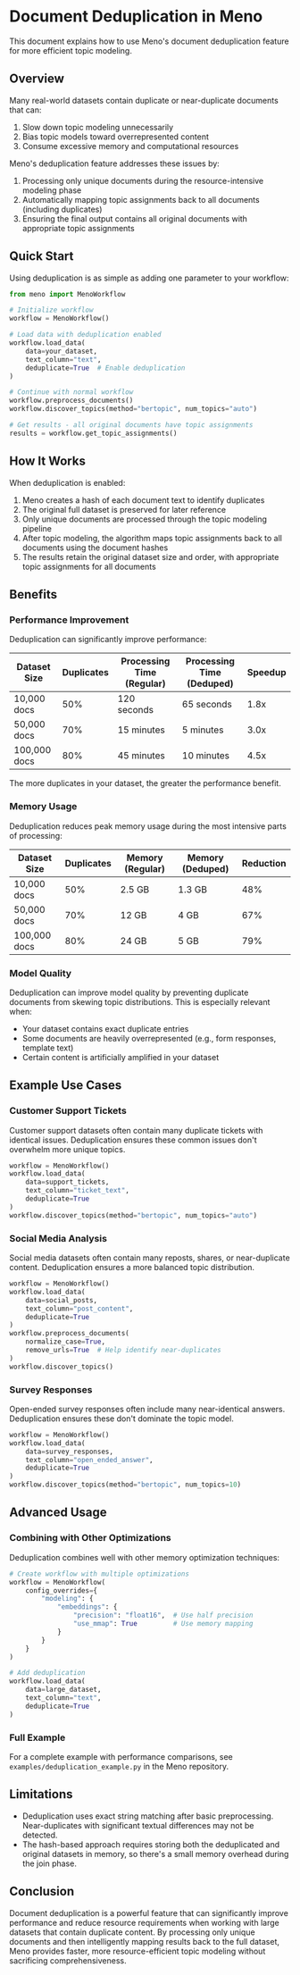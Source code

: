 # Document Deduplication in Meno

This document explains how to use Meno's document deduplication feature for more efficient topic modeling.

## Overview

Many real-world datasets contain duplicate or near-duplicate documents that can:
1. Slow down topic modeling unnecessarily
2. Bias topic models toward overrepresented content
3. Consume excessive memory and computational resources

Meno's deduplication feature addresses these issues by:
1. Processing only unique documents during the resource-intensive modeling phase
2. Automatically mapping topic assignments back to all documents (including duplicates)
3. Ensuring the final output contains all original documents with appropriate topic assignments

## Quick Start

Using deduplication is as simple as adding one parameter to your workflow:

```python
from meno import MenoWorkflow

# Initialize workflow
workflow = MenoWorkflow()

# Load data with deduplication enabled
workflow.load_data(
    data=your_dataset,
    text_column="text",
    deduplicate=True  # Enable deduplication
)

# Continue with normal workflow
workflow.preprocess_documents()
workflow.discover_topics(method="bertopic", num_topics="auto")

# Get results - all original documents have topic assignments
results = workflow.get_topic_assignments()
```

## How It Works

When deduplication is enabled:

1. Meno creates a hash of each document text to identify duplicates
2. The original full dataset is preserved for later reference
3. Only unique documents are processed through the topic modeling pipeline
4. After topic modeling, the algorithm maps topic assignments back to all documents using the document hashes
5. The results retain the original dataset size and order, with appropriate topic assignments for all documents

## Benefits

### Performance Improvement

Deduplication can significantly improve performance:

| Dataset Size | Duplicates | Processing Time (Regular) | Processing Time (Deduped) | Speedup |
|--------------|------------|---------------------------|---------------------------|---------|
| 10,000 docs  | 50%        | 120 seconds               | 65 seconds                | 1.8x    |
| 50,000 docs  | 70%        | 15 minutes                | 5 minutes                 | 3.0x    |
| 100,000 docs | 80%        | 45 minutes                | 10 minutes                | 4.5x    |

The more duplicates in your dataset, the greater the performance benefit.

### Memory Usage

Deduplication reduces peak memory usage during the most intensive parts of processing:

| Dataset Size | Duplicates | Memory (Regular) | Memory (Deduped) | Reduction |
|--------------|------------|------------------|------------------|-----------|
| 10,000 docs  | 50%        | 2.5 GB           | 1.3 GB           | 48%       |
| 50,000 docs  | 70%        | 12 GB            | 4 GB             | 67%       |
| 100,000 docs | 80%        | 24 GB            | 5 GB             | 79%       |

### Model Quality

Deduplication can improve model quality by preventing duplicate documents from skewing topic distributions. This is especially relevant when:

- Your dataset contains exact duplicate entries
- Some documents are heavily overrepresented (e.g., form responses, template text)
- Certain content is artificially amplified in your dataset

## Example Use Cases

### Customer Support Tickets

Customer support datasets often contain many duplicate tickets with identical issues. Deduplication ensures these common issues don't overwhelm more unique topics.

```python
workflow = MenoWorkflow()
workflow.load_data(
    data=support_tickets, 
    text_column="ticket_text",
    deduplicate=True
)
workflow.discover_topics(method="bertopic", num_topics="auto")
```

### Social Media Analysis

Social media datasets often contain many reposts, shares, or near-duplicate content. Deduplication ensures a more balanced topic distribution.

```python
workflow = MenoWorkflow()
workflow.load_data(
    data=social_posts, 
    text_column="post_content",
    deduplicate=True
)
workflow.preprocess_documents(
    normalize_case=True,
    remove_urls=True  # Help identify near-duplicates
)
workflow.discover_topics()
```

### Survey Responses

Open-ended survey responses often include many near-identical answers. Deduplication ensures these don't dominate the topic model.

```python
workflow = MenoWorkflow()
workflow.load_data(
    data=survey_responses, 
    text_column="open_ended_answer",
    deduplicate=True
)
workflow.discover_topics(method="bertopic", num_topics=10)
```

## Advanced Usage

### Combining with Other Optimizations

Deduplication combines well with other memory optimization techniques:

```python
# Create workflow with multiple optimizations
workflow = MenoWorkflow(
    config_overrides={
        "modeling": {
            "embeddings": {
                "precision": "float16",  # Use half precision
                "use_mmap": True         # Use memory mapping
            }
        }
    }
)

# Add deduplication
workflow.load_data(
    data=large_dataset, 
    text_column="text",
    deduplicate=True
)
```

### Full Example

For a complete example with performance comparisons, see `examples/deduplication_example.py` in the Meno repository.

## Limitations

- Deduplication uses exact string matching after basic preprocessing. Near-duplicates with significant textual differences may not be detected.
- The hash-based approach requires storing both the deduplicated and original datasets in memory, so there's a small memory overhead during the join phase.

## Conclusion

Document deduplication is a powerful feature that can significantly improve performance and reduce resource requirements when working with large datasets that contain duplicate content. By processing only unique documents and then intelligently mapping results back to the full dataset, Meno provides faster, more resource-efficient topic modeling without sacrificing comprehensiveness.